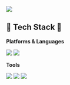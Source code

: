 <img src="https://capsule-render.vercel.app/api?type=waving&color=auto&height=200&section=header&text=Strong-AI&fontSize=90" />

## 🔨 Tech Stack 🔨
**Platforms & Languages**

<img src="https://img.shields.io/badge/Android Studio-3DDC84?style=flat&logo=Android Studio&logoColor=white"/>

<img src="https://img.shields.io/badge/Python-3776AB?style=flat&logo=Python&logoColor=white"/>

**Tools**

<img src="https://img.shields.io/badge/Jupyter-F37626?style=flat&logo=Python&logoColor=white"/> <img src="https://img.shields.io/badge/Google Colab-F9AB00?style=flat&logo=Python&logoColor=white"/> <img src="https://img.shields.io/badge/GitHub-181717?style=flat&logo=Python&logoColor=white"/>


